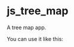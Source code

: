 # js_tree_map

A tree map app.

You can use it like this:

<pre>
<script type="text/javascript">
	$(function(){
		add_box_dom(new Page(1001, 1002, "zzz", "http://www.baidu.com"));
		add_box_dom(new Page(1001, 1003, "zzz", "http://www.baidu.com"));
		add_box_dom(new Page(1001, 1004, "zzz", "http://www.baidu.com"));
		add_box_dom(new Page(1001, 1005, "zzz", "http://www.baidu.com"));
	});
</script>
</pre>
